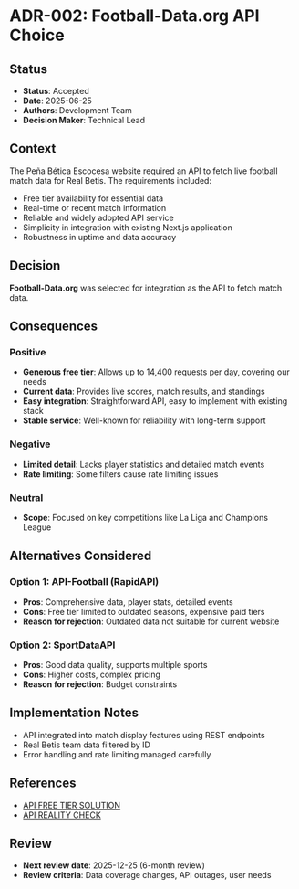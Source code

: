 # ADR-002: Football-Data.org API Choice

## Status
- **Status**: Accepted
- **Date**: 2025-06-25
- **Authors**: Development Team
- **Decision Maker**: Technical Lead

## Context
The Peña Bética Escocesa website required an API to fetch live football match data for Real Betis. The requirements included:
- Free tier availability for essential data
- Real-time or recent match information
- Reliable and widely adopted API service
- Simplicity in integration with existing Next.js application
- Robustness in uptime and data accuracy

## Decision
**Football-Data.org** was selected for integration as the API to fetch match data.

## Consequences
### Positive
- **Generous free tier**: Allows up to 14,400 requests per day, covering our needs
- **Current data**: Provides live scores, match results, and standings
- **Easy integration**: Straightforward API, easy to implement with existing stack
- **Stable service**: Well-known for reliability with long-term support

### Negative
- **Limited detail**: Lacks player statistics and detailed match events
- **Rate limiting**: Some filters cause rate limiting issues

### Neutral
- **Scope**: Focused on key competitions like La Liga and Champions League

## Alternatives Considered
### Option 1: API-Football (RapidAPI)
- **Pros**: Comprehensive data, player stats, detailed events
- **Cons**: Free tier limited to outdated seasons, expensive paid tiers
- **Reason for rejection**: Outdated data not suitable for current website

### Option 2: SportDataAPI
- **Pros**: Good data quality, supports multiple sports
- **Cons**: Higher costs, complex pricing
- **Reason for rejection**: Budget constraints

## Implementation Notes
- API integrated into match display features using REST endpoints
- Real Betis team data filtered by ID
- Error handling and rate limiting managed carefully

## References
- [API FREE TIER SOLUTION](../../api/API_FREE_TIER_SOLUTION.md)
- [API REALITY CHECK](../../api/API_REALITY_CHECK.md)

## Review
- **Next review date**: 2025-12-25 (6-month review)
- **Review criteria**: Data coverage changes, API outages, user needs
